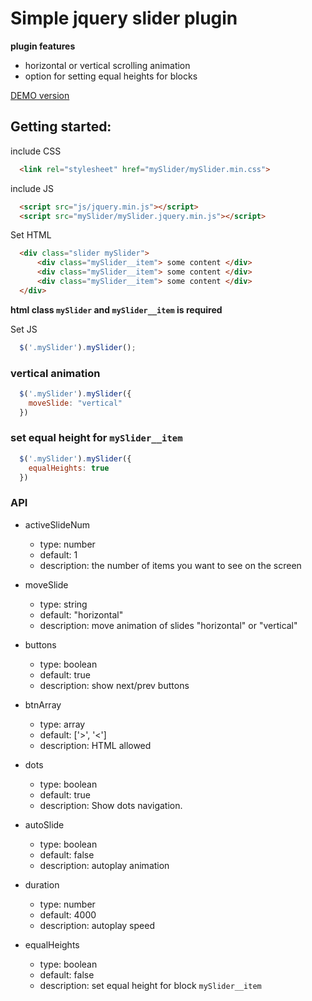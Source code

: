 # Simple jquery slider plugin

__plugin features__
  * horizontal or vertical scrolling animation
  * option for setting equal heights for blocks
  
[DEMO version](https://denisseroshtan.github.io/myslider.github.io/)

## Getting started:
include CSS
  ```html
    <link rel="stylesheet" href="mySlider/mySlider.min.css">
  ```
include JS
  ```html
    <script src="js/jquery.min.js"></script>
    <script src="mySlider/mySlider.jquery.min.js"></script>
  ```
  
Set HTML  
  ``` html
    <div class="slider mySlider">
        <div class="mySlider__item"> some content </div>
        <div class="mySlider__item"> some content </div>
        <div class="mySlider__item"> some content </div>
    </div>
  ```
  __html class `mySlider` and `mySlider__item` is required__
  
Set JS  
  ```js
    $('.mySlider').mySlider();
  ```  
  
  
### vertical animation
  ```js
    $('.mySlider').mySlider({
      moveSlide: "vertical"
    })
  ```
  
### set equal height for `mySlider__item`
  ```js
    $('.mySlider').mySlider({
      equalHeights: true
    })
  ```  
  
### API    
  * activeSlideNum
    * type: number
    * default: 1
    * description: the number of items you want to see on the screen
 

  * moveSlide
    * type: string
    * default: "horizontal"
    * description: move animation of slides "horizontal" or "vertical"


  * buttons
    * type: boolean
    * default: true
    * description: show next/prev buttons


  * btnArray
    * type: array
    * default: ['>', '<']
    * description: HTML allowed


  * dots
    * type: boolean
    * default: true
    * description: Show dots navigation.


  * autoSlide
    * type: boolean
    * default: false
    * description: autoplay animation


  * duration
    * type: number
    * default: 4000
    * description: autoplay speed


  * equalHeights
    * type: boolean
    * default: false
    * description: set equal height for block `mySlider__item`

  
    
  